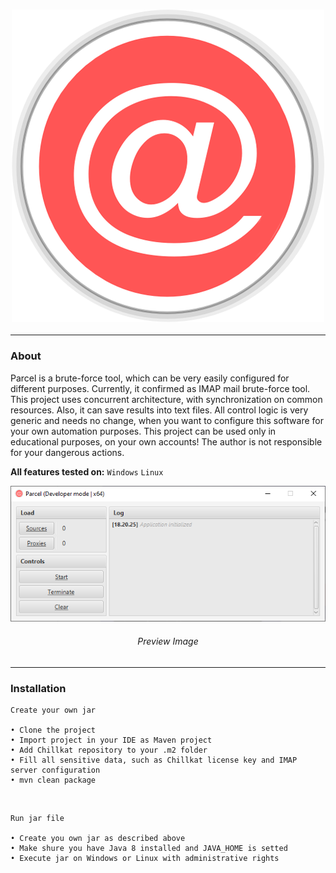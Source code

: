<h3 align = "center">
    <img src = "images/logo.png" alt = "Logo" />
</h3>

---

### About

Parcel is a brute-force tool, which can be very easily configured for different purposes. Currently, it confirmed as IMAP mail brute-force tool.
This project uses concurrent architecture, with synchronization on common resources. Also, it can save results into text files.
All control logic is very generic and needs no change, when you want to configure this software for your own automation purposes.
This project can be used only in educational purposes, on your own accounts! The author is not responsible for your dangerous actions.

**All features tested on:** `Windows` `Linux`

<p align = "center">
    <img src = "images/preview.png" alt = "Preview" />
</p>

<h6 align = "center">Preview Image</h6>

---

### Installation
    Create your own jar

    • Clone the project
    • Import project in your IDE as Maven project
    • Add Chillkat repository to your .m2 folder
    • Fill all sensitive data, such as Chillkat license key and IMAP server configuration
    • mvn clean package

<br>

    Run jar file

    • Create you own jar as described above
    • Make shure you have Java 8 installed and JAVA_HOME is setted
    • Execute jar on Windows or Linux with administrative rights
